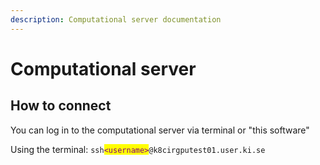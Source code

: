 ```yaml
---
description: Computational server documentation
---
```


# Computational server

## How to connect

You can log in to the computational server via terminal or "this software"

Using the terminal: `ssh`<mark style="color:purple;">`<username>`</mark>`@k8cirgputest01.user.ki.se`
